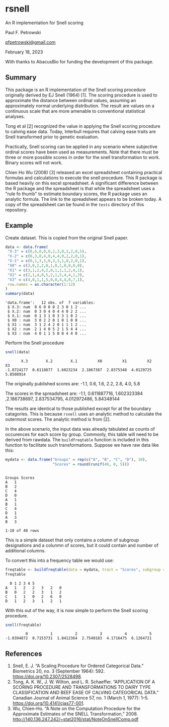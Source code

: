 # rsnell

An R implementation for Snell scoring

Paul F. Petrowski

<pfpetrowski@gmail.com>

February 18, 2023

With thanks to AbacusBio for funding the development of this package.


## Summary

This package is an R implementation of the Snell scoring procedure originally derived by EJ Snell (1964) [1]. The scoring procedure is used to approximate the distance between ordinal values, assuming an approximately normal underlying distribution. The result are values on a continuous scale that are more amenable to conventional statistical analyses.

Tong et al [2] recognized the value in applying the Snell scoring procedure to calving ease data. Today, Interbull requires that calving ease traits are Snell transformed prior to genetic evaluation.

Practically, Snell scoring can be applied in any scenario where subjective ordinal scores have been used as measurements. Note that there must be three or more possible scores in order for the snell transformation to work. Binary scores will not work.

Chien Ho Wu (2008) [3] released an excel spreadsheet containing practical formulas and calculations to execute the snell procedure. This R package is based heavily on this excel spreadsheet. A significant difference between the R package and the spreadsheet is that while the spreadsheet uses a "rule fo thumb" to estimate boundary scores, the R package uses an analytic formula. The link to the spreadsheet appears to be broken today. A copy of the spreadsheet can be found in the `tests` directory of this repository.


## Example

Create dataset. This is copied from the original Snell paper.
``` r
data <- data.frame(
 "X-3" = c(0,6,0,0,0,2,3,0,1,2,0,5),
 "X-2" = c(0,3,0,4,0,4,4,0,2,2,0,1),
 "X-1" = c(0,1,3,1,0,3,3,1,0,2,0,1),
 "X0" = c(3,0,2,2,0,1,0,1,0,0,0,0),
 "X1" = c(3,1,2,4,2,0,1,1,1,2,4,1),
 "X2" = c(2,1,4,0,5,2,1,5,4,4,1,3),
 "X3" = c(4,0,1,1,5,0,0,4,4,0,7,1),
 row.names = as.character(1:12)
)
summary(data)
```
```
'data.frame':	12 obs. of  7 variables:
 $ X.3: num  0 6 0 0 0 2 3 0 1 2 ...
 $ X.2: num  0 3 0 4 0 4 4 0 2 2 ...
 $ X.1: num  0 1 3 1 0 3 3 1 0 2 ...
 $ X0 : num  3 0 2 2 0 1 0 1 0 0 ...
 $ X1 : num  3 1 2 4 2 0 1 1 1 2 ...
 $ X2 : num  2 1 4 0 5 2 1 5 4 4 ...
 $ X3 : num  4 0 1 1 5 0 0 4 4 0 ...
```

Perform the Snell procedure
``` r
snell(data)
```
```
       X.3        X.2        X.1         X0         X1         X2         X3 
-1.0724177  0.6118877  1.6023234  2.1867387  2.8375348  4.0129725  5.8508914 
```
The originally published scores are:
-1.1, 0.6, 1.6, 2.2, 2.8, 4.0, 5.8

The scores in the spreadsheet are:
-1.1, 0.611887716, 1.602323384 ,2.186738697, 2.837534795, 4.012972486, 5.84348144

The results are identical to those published except for at the boundary catagories. This is because `rsnell` uses an analytic method to calculate the outermost scores. The analytic method is from [2].


In the above scenario, the input data was already tabulated as counts of occurences for each score by group. Commonly, this table will need to be derived from rawdata. The `buildfreqtable` function is included in this function to facilitate such transformations. Suppose we have raw data like this:

```r
mydata <- data.frame("Groups" = rep(c("A", "B", "C", "D"), 10),
                     "Scores" = round(runif(40, 0, 5)))
```
```

Groups Scores
A	1			
B	2			
C	4			
D	0			
A	1			
B	1			
C	4			
D	1			
A	3			
B	3	

1-10 of 40 rows
```
This is a simple dataset that only contains a column of subgroup designations and a colunmn of scores, but it could contain and number of additional columns.

To convert this into a frequency table we would use:
``` r
freqtable <- buildfreqtable(data = mydata, trait = "Scores", subgroup = "Groups")
freqtable
```
```
  0 1 2 3 4 5
A	1	2	2	3	2	0
B	0	2	2	3	1	2
C	1	1	0	2	6	0
D	1	2	3	1	2	1
```

With this out of the way, it is now simple to perform the Snell scoring procedure.
``` r
snell(freqtable)
```
```
         0          1          2          3          4          5 
-1.0394872  0.7153731  1.8412364  2.7540183  4.1716475  6.1264721
```

## References

1. Snell, E. J. “A Scaling Procedure for Ordered Categorical Data.” Biometrics 20, no. 3 (September 1964): 592. https://doi.org/10.2307/2528498.
2. Tong, A. K. W., J. W. Wilton, and L. R. Schaeffer. “APPLICATION OF A SCORING PROCEDURE AND TRANSFORMATIONS TO DAIRY TYPE CLASSIFICATION AND BEEF EASE OF CALVING CATEGORICAL DATA.” Canadian Journal of Animal Science 57, no. 1 (March 1, 1977): 1–5. https://doi.org/10.4141/cjas77-001.
3. Wu, Chien-Ho. “A Note on the Computation Procedure for the Approximate Estimates of the SNELL Transformation,” 2008. http://140.136.247.242/~stat2016/stat/NoteOnSnellComp.pdf



